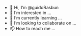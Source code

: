 - 👋 Hi, I’m @guidoRasbun
- 👀 I’m interested in ...
- 🌱 I’m currently learning ...
- 💞️ I’m looking to collaborate on ...
- 📫 How to reach me ...

<!---
guidoRasbun/guidoRasbun is a ✨ special ✨ repository because its `README.md` (this file) appears on your GitHub profile.
You can click the Preview link to take a look at your changes.
--->
